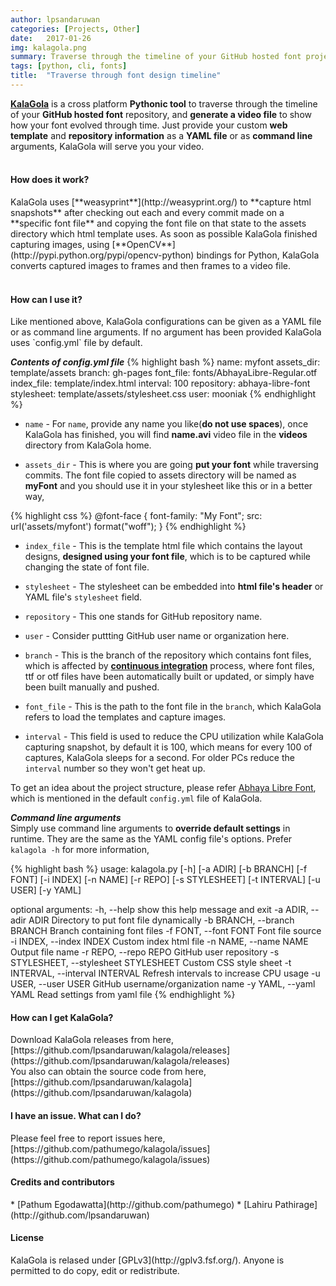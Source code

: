 ```yaml
---
author: lpsandaruwan
categories: [Projects, Other]
date:   2017-01-26
img: kalagola.png
summary: Traverse through the timeline of your GitHub hosted font project.
tags: [python, cli, fonts]
title:  "Traverse through font design timeline"
---
```


[**KalaGola**](http://github.com/lpsandaruwan/kalagola) is a cross platform **Pythonic tool** to traverse through the timeline of your **GitHub hosted font** repository,
and **generate a video file** to show how your font evolved through time. Just provide your custom **web template** and
**repository information** as a **YAML file** or as **command line** arguments, KalaGola will serve you your video.
<br>
<br>

<h4>How does it work?</h4>
KalaGola uses [**weasyprint**](http://weasyprint.org/) to **capture html snapshots** after checking out each and every commit made on a **specific
font file** and copying the font file on that state to the assets directory which html template uses. As soon as possible KalaGola finished capturing images,
using [**OpenCV**](http://pypi.python.org/pypi/opencv-python) bindings for Python, KalaGola converts captured images to frames and then frames to a video file.
<br>
<br>

<h4>How can I use it?</h4>
Like mentioned above, KalaGola configurations can be given as a YAML file or as command line arguments. If no argument has been provided
KalaGola uses `config.yml` file by default.
<br>

**_Contents of config.yml file_**
{% highlight bash %}
name: myfont
assets_dir: template/assets
branch: gh-pages
font_file: fonts/AbhayaLibre-Regular.otf
index_file: template/index.html
interval: 100
repository: abhaya-libre-font
stylesheet: template/assets/stylesheet.css
user: mooniak
{% endhighlight %}

* `name` - For `name`, provide any name you like(**do not use spaces**), once KalaGola has finished, you will find **name.avi** video file in the **videos** directory from KalaGola  home.

* `assets_dir` - This is where you are going **put your font** while traversing commits. The font file copied to assets directory will be named as **myFont** and you should
use it in your stylesheet like this or in a better way,

{% highlight css %}
@font-face {
    font-family: "My Font";
    src: url('assets/myfont') format("woff");
}
{% endhighlight %}

* `index_file` - This is the template html file which contains the layout designs, **designed using your font file**,
 which is to be captured while changing the state of font file.

* `stylesheet` - The stylesheet can be embedded into **html file's header** or YAML file's `stylesheet` field.

* `repository` - This one stands for GitHub repository name.

* `user` - Consider puttting GitHub user name or organization here.

* `branch` - This is the branch of the repository which contains font files, which is affected by [**continuous integration**](https://en.wikipedia.org/wiki/Continuous_integration) process, where font files,
 ttf or otf files have been automatically built or updated, or simply have been built manually and pushed.

* `font_file` - This is the path to the font file in the `branch`, which KalaGola refers to load the templates and capture images.

* `interval` - This field is used to reduce the CPU utilization while KalaGola capturing snapshot, by default it is 100, which means for every 100 of captures,
  KalaGola sleeps for a second. For older PCs reduce the `interval` number so they won't get heat up.

 To get an idea about the project structure, please refer [Abhaya Libre Font](https://github.com/mooniak/abhaya-libre-font),
 which is mentioned in the default `config.yml` file of KalaGola.
<br>

**_Command line arguments_**<br>
Simply use command line arguments to **override default settings** in runtime. They are the same as the YAML config file's options.
Prefer `kalagola -h` for more information,

{% highlight bash %}
usage: kalagola.py [-h] [-a ADIR] [-b BRANCH] [-f FONT] [-i INDEX] [-n NAME]
                   [-r REPO] [-s STYLESHEET] [-t INTERVAL] [-u USER] [-y YAML]

optional arguments:
  -h, --help            show this help message and exit
  -a ADIR, --adir ADIR  Directory to put font file dynamically
  -b BRANCH, --branch BRANCH
                        Branch containing font files
  -f FONT, --font FONT  Font file source
  -i INDEX, --index INDEX
                        Custom index html file
  -n NAME, --name NAME  Output file name
  -r REPO, --repo REPO  GitHub user repository
  -s STYLESHEET, --stylesheet STYLESHEET
                        Custom CSS style sheet
  -t INTERVAL, --interval INTERVAL
                        Refresh intervals to increase CPU usage
  -u USER, --user USER  GitHub username/organization name
  -y YAML, --yaml YAML  Read settings from yaml file
{% endhighlight %}
<br>

<h4>How can I get KalaGola?</h4>
Download KalaGola releases from here, [https://github.com/lpsandaruwan/kalagola/releases](https://github.com/lpsandaruwan/kalagola/releases)<br>
You also can obtain the source code from here, [https://github.com/lpsandaruwan/kalagola](https://github.com/lpsandaruwan/kalagola)

<br>

<h4>I have an issue. What can I do?</h4>
Please feel free to report issues here, [https://github.com/pathumego/kalagola/issues](https://github.com/pathumego/kalagola/issues)

<br>

<h4>Credits and contributors</h4>
* [Pathum Egodawatta](http://github.com/pathumego)
* [Lahiru Pathirage](http://github.com/lpsandaruwan)

<br>

<h4>License</h4>
KalaGola is relased under [GPLv3](http://gplv3.fsf.org/). Anyone is permitted to do copy, edit or redistribute.